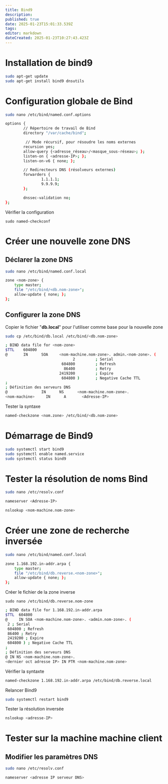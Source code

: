 ```yaml
---
title: Bind9
description: 
published: true
date: 2025-01-23T15:01:33.539Z
tags: 
editor: markdown
dateCreated: 2025-01-23T10:27:43.423Z
---
```


# Installation de bind9

```bash
sudo apt-get update
sudo apt-get install bind9 dnsutils
```

# Configuration globale de Bind

```bash
sudo nano /etc/bind/named.conf.options
```

```bash
options {
        // Répertoire de travail de Bind
        directory "/var/cache/bind";

         // Mode récursif, pour résoudre les noms externes 
        recursion yes;
        allow-query {<adresse_réseau>/<masque_sous-réseau>; };
        listen-on { <adresse-IP>; };
        listen-on-v6 { none; };

        // Redirecteurs DNS (résolveurs externes)        
        forwarders {
                1.1.1.1;
                9.9.9.9;
        };

        dnssec-validation no;
};
```

Vérifier la configuration 

```
sudo named-checkconf
```

# Créer une nouvelle zone DNS

## Déclarer la zone DNS

```bash
sudo nano /etc/bind/named.conf.local
```

```bash
zone <nom-zone> {
    type master;
    file "/etc/bind/<db.nom-zone>";
    allow-update { none; };
};
```

## Configurer la zone DNS

Copier le fichier "**db.local**" pour l'utiliser comme base pour la nouvelle zone

```bash
sudo cp /etc/bind/db.local /etc/bind/<db.nom-zone>
```

```bash
; BIND data file for <nom-zone>
$TTL    604800
@       IN      SOA     <nom-machine.nom-zone>. admin.<nom-zone>. (
                              2         ; Serial
                         604800         ; Refresh
                          86400         ; Retry
                        2419200         ; Expire
                         604800 )       ; Negative Cache TTL
;
; Définition des serveurs DNS
@               IN      NS      <nom-machine.nom-zone>.
<nom-machine>     IN      A       <Adresse-IP>
```

Tester la syntaxe 

```bash
named-checkzone <nom.zone> /etc/bind/<db.nom-zone> 
```

# Démarrage de Bind9

```bash
sudo systemctl start bind9
sudo systemctl enable named.service
sudo systemctl status bind9
```

# Tester la résolution de noms Bind

```bash
sudo nano /etc/resolv.conf
```

```bash
nameserver <Adresse-IP>
```

```bash
nslookup <nom-machine.nom-zone>
```

# Créer une zone de recherche inversée

```bash
sudo nano /etc/bind/named.conf.local
```

```bash
zone 1.168.192.in-addr.arpa {
    type master;
    file "/etc/bind/db.reverse.<nom-zone>";
    allow-update { none; };
};
```

Créer le fichier de la zone inverse 

```
sudo nano /etc/bind/db.reverse.nom-zone
```

```bash
; BIND data file for 1.168.192.in-addr.arpa
$TTL  604800
@     IN SOA <nom-machine.nom-zone>. <admin.nom-zone>. (
 2 ; Serial
 604800 ; Refresh
 86400 ; Retry
 2419200 ; Expire
 604800 ) ; Negative Cache TTL
;
; Définition des serveurs DNS
@ IN NS <nom-machine.nom-zone>.
<dernier oct adresse IP> IN PTR <nom-machine.nom-zone>
```

Vérifier la syntaxte 

```bash
named-checkzone 1.168.192.in-addr.arpa /etc/bind/db.reverse.local 
```

Relancer Bind9

```bash
sudo systemctl restart bind9
```

Tester la résolution inversée

```bash
nslookup <adresse-IP>
```

# Tester sur la machine machine client

## Modifier les paramètres DNS

```bash
sudo nano /etc/resolv.conf
```

```bash
nameserver <adresse IP serveur DNS>
```

